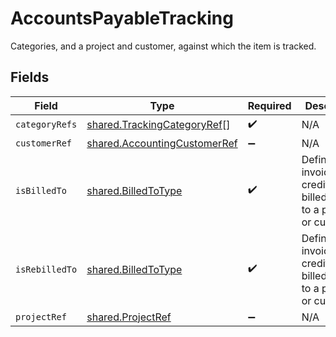 # AccountsPayableTracking

Categories, and a project and customer, against which the item is tracked.


## Fields

| Field                                                                               | Type                                                                                | Required                                                                            | Description                                                                         |
| ----------------------------------------------------------------------------------- | ----------------------------------------------------------------------------------- | ----------------------------------------------------------------------------------- | ----------------------------------------------------------------------------------- |
| `categoryRefs`                                                                      | [shared.TrackingCategoryRef](../../../sdk/models/shared/trackingcategoryref.md)[]   | :heavy_check_mark:                                                                  | N/A                                                                                 |
| `customerRef`                                                                       | [shared.AccountingCustomerRef](../../../sdk/models/shared/accountingcustomerref.md) | :heavy_minus_sign:                                                                  | N/A                                                                                 |
| `isBilledTo`                                                                        | [shared.BilledToType](../../../sdk/models/shared/billedtotype.md)                   | :heavy_check_mark:                                                                  | Defines if the invoice or credit note is billed/rebilled to a project or customer.  |
| `isRebilledTo`                                                                      | [shared.BilledToType](../../../sdk/models/shared/billedtotype.md)                   | :heavy_check_mark:                                                                  | Defines if the invoice or credit note is billed/rebilled to a project or customer.  |
| `projectRef`                                                                        | [shared.ProjectRef](../../../sdk/models/shared/projectref.md)                       | :heavy_minus_sign:                                                                  | N/A                                                                                 |